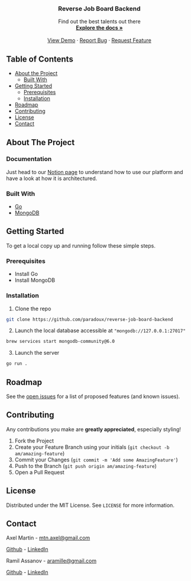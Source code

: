 <!-- PROJECT LOGO -->
<br />
<p align="center">
  <h3 align="center">Reverse Job Board Backend</h3>

  <p align="center">
    Find out the best talents out there
    <br />
    <a href="https://www.notion.so/axelmtn/La-Perette-b9cb65b6f7e34df7abc43d80412428c4"><strong>Explore the docs »</strong></a>
    <br />
    <br />
    <a href="https://laperette-client.herokuapp.com/">View Demo</a>
    ·
    <a href="https://github.com/paradoux/reverse-job-board-backend/issues">Report Bug</a>
    ·
    <a href="https://github.com/paradoux/reverse-job-board-backend/issues">Request Feature</a>
  </p>
</p>

<!-- TABLE OF CONTENTS -->

## Table of Contents

- [About the Project](#about-the-project)
  - [Built With](#built-with)
- [Getting Started](#getting-started)
  - [Prerequisites](#prerequisites)
  - [Installation](#installation)
  <!-- - [Usage](#usage) -->
- [Roadmap](#roadmap)
- [Contributing](#contributing)
- [License](#license)
- [Contact](#contact)

<!-- ABOUT THE PROJECT -->

## About The Project

### Documentation

Just head to our [Notion page](https://www.notion.so/axelmtn/Reverse-Job-Board-Project-75efc9e3409a42f592690f3807f7154e?pvs=4) to understand how to use our platform and have a look at how it is architectured.

### Built With

- [Go](https://go.dev/)
- [MongoDB](https://www.mongodb.com/)

<!-- GETTING STARTED -->

## Getting Started

To get a local copy up and running follow these simple steps.

### Prerequisites

- Install Go
- Install MongoDB

### Installation

1. Clone the repo

```sh
git clone https://github.com/paradoux/reverse-job-board-backend
```

2. Launch the local database accessible at `"mongodb://127.0.0.1:27017"`

```sh
brew services start mongodb-community@6.0
```

3. Launch the server

```sh
go run .
```

<!-- ROADMAP -->

## Roadmap

See the [open issues](https://github.com/paradoux/reverse-job-board-backend/issues) for a list of proposed features (and known issues).

<!-- CONTRIBUTING -->

## Contributing

Any contributions you make are **greatly appreciated**, especially styling!

1. Fork the Project
2. Create your Feature Branch using your initials (`git checkout -b am/amazing-feature`)
3. Commit your Changes (`git commit -m 'Add some AmazingFeature'`)
4. Push to the Branch (`git push origin am/amazing-feature`)
5. Open a Pull Request

<!-- LICENSE -->

## License

Distributed under the MIT License. See `LICENSE` for more information.

<!-- CONTACT -->

## Contact

Axel Martin - mtn.axel@gmail.com

[Github](https://github.com/paradoux) - [LinkedIn](https://www.linkedin.com/in/martinaxel/)

Ramil Assanov - aramille@gmail.com

[Github](https://github.com/aramille1) - [LinkedIn](https://de.linkedin.com/in/ramil-assanov-31194940)
